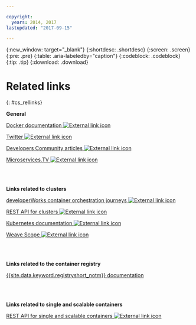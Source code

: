 ```yaml
---

copyright:
  years: 2014, 2017
lastupdated: "2017-09-15"

---
```


{:new_window: target="_blank"}
{:shortdesc: .shortdesc}
{:screen: .screen}
{:pre: .pre}
{:table: .aria-labeledby="caption"}
{:codeblock: .codeblock}
{:tip: .tip} 
{:download: .download}


# Related links
{: #cs_rellinks}

**General**  


[Docker documentation ![External link icon](../icons/launch-glyph.svg "External link icon")](https://docs.docker.com/engine/)

[Twitter ![External link icon](../icons/launch-glyph.svg "External link icon")](https://twitter.com/hashtag/ibmcontainers)

[Developers Community articles ![External link icon](../icons/launch-glyph.svg "External link icon")](https://www.ibm.com/blogs/bluemix/tag/containers/)

[Microservices.TV ![External link icon](../icons/launch-glyph.svg "External link icon")](https://developer.ibm.com/tv/microservices/)

<br />
<br />



**Links related to clusters**  

[developerWorks container orchestration journeys ![External link icon](../icons/launch-glyph.svg "External link icon")](https://developer.ibm.com/code/journey/category/container-orchestration/)

[REST API for clusters ![External link icon](../icons/launch-glyph.svg "External link icon")](https://us-south.containers.bluemix.net/swagger)

[Kubernetes documentation ![External link icon](../icons/launch-glyph.svg "External link icon")](https://kubernetes.io/)

[Weave Scope ![External link icon](../icons/launch-glyph.svg "External link icon")](https://www.weave.works/oss/scope/)

<br />
<br />



**Links related to the container registry**  

[{{site.data.keyword.registryshort_notm}} documentation](/docs/services/Registry/index.html)



<br />
<br />



**Links related to single and scalable containers**  

[REST API for single and scalable containers ![External link icon](../icons/launch-glyph.svg "External link icon")](http://ccsapi-doc.mybluemix.net/)

